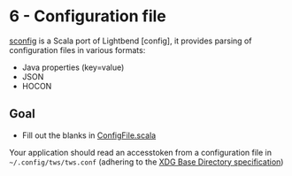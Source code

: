 # 6 - Configuration file

[sconfig](https://github.com/ekrich/sconfig) is a Scala port of Lightbend [config], it provides parsing of configuration files in various formats:

* Java properties (key=value)
* JSON
* HOCON

## Goal

* Fill out the blanks in [ConfigFile.scala](app/src/main/scala/com/tapad/app/ConfigFile.scala)

Your application should read an accesstoken from a configuration file in `~/.config/tws/tws.conf` (adhering to the [XDG Base Directory specification](https://wiki.archlinux.org/index.php/XDG_Base_Directory))